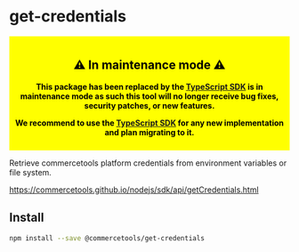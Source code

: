 # get-credentials

<div style="background-color: yellow; color: black; padding: 10px; text-align: center; font-weight: bold;">
  <h2>⚠️ In maintenance mode  ⚠️</h2>
  <p>
    This package has been replaced by the <a href="https://docs.commercetools.com/sdk/typescript-sdk">TypeScript SDK</a> is in maintenance mode as such this tool will no longer receive bug fixes, security patches, or new features.
  </p>
  <p>
    We recommend to use the <a href="https://docs.commercetools.com/sdk/typescript-sdk">TypeScript SDK</a> for any new implementation and plan migrating to it.
  </p>
</div>

Retrieve commercetools platform credentials from environment variables or file system.

https://commercetools.github.io/nodejs/sdk/api/getCredentials.html

## Install

```bash
npm install --save @commercetools/get-credentials
```
